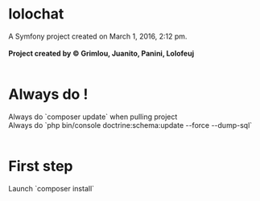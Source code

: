lolochat
========

A Symfony project created on March 1, 2016, 2:12 pm.<br /><br />
<b>Project created by © Grimlou, Juanito, Panini, Lolofeuj</b><br /><br />

<h1>Always do !</h1>
Always do `composer update` when pulling project<br />
Always do `php bin/console doctrine:schema:update --force --dump-sql`
<br /><br />

<h1>First step</h1>
Launch `composer install`
